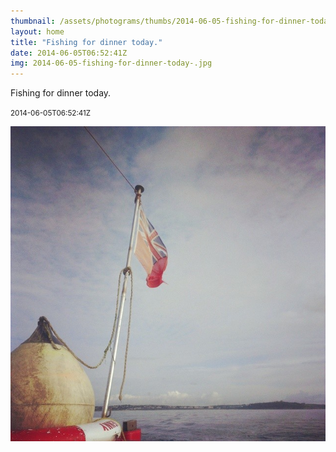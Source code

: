 ```yaml
---
thumbnail: /assets/photograms/thumbs/2014-06-05-fishing-for-dinner-today-.png
layout: home
title: "Fishing for dinner today."
date: 2014-06-05T06:52:41Z
img: 2014-06-05-fishing-for-dinner-today-.jpg
---
```


Fishing for dinner today.

<small>2014-06-05T06:52:41Z</small>

![Fishing for dinner today.](/assets/photograms/original/2014-06-05-fishing-for-dinner-today-.jpg)
